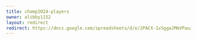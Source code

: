 ```yaml
---
title: champ2024-players
owner: alibby1152
layout: redirect
redirect: https://docs.google.com/spreadsheets/d/e/2PACX-1vSggaJMmVPauzM0xdA_Wbu2rjyKh47NIredmiHn_3-AyuqTXJpYRhsZNIhga6vua2wdH_ykMLL_Ysnh/pubhtml?gid=902104105
---
```

